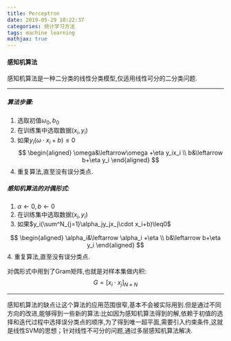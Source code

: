 ```yaml
---
title: Perceptron
date: 2019-05-29 10:22:37
categories: 统计学习方法
tags: machine learning
mathjax: true
---
```

#### 感知机算法
  
感知机算法是一种二分类的线性分类模型,仅适用线性可分的二分类问题.

---
##### 算法步骤:
1. 选取初值$\omega_0,b_0$
2. 在训练集中选取数据$(x_i,y_i)$
3. 如果$y_i(\omega\cdot x_i+b)\leq0$
$$
\begin{aligned}
    \omega&\leftarrow\omega +\eta y_ix_i \\
    b&\leftarrow b+\eta y_i
\end{aligned}
$$
4. 重复算法,直至没有误分类点.

<!--more-->

##### 感知机算法的对偶形式:
1. $\alpha\leftarrow0,b\leftarrow0$
2. 在训练集中选取数据$(x_i,y_i)$
3. 如果$y_i(\sum^N_{j=1}\alpha_jy_jx_j\cdot x_i+b)\leq0$

$$
    \begin{aligned}
        \alpha_i&\leftarrow \alpha_i +\eta \\
        b&\leftarrow b+\eta y_i
    \end{aligned}
$$
4. 重复算法,直至没有误分类点.

对偶形式中用到了Gram矩阵,也就是对样本集做内积:
$$G=[x_i\cdot x_j]_{N\times N}$$

---
感知机算法的缺点让这个算法的应用范围很窄,基本不会被实际用到.但是通过不同方向的改进,能够得到一些新的算法:比如因为感知机算法得到的解,依赖于初值的选择和迭代过程中选择误分类点的顺序,为了得到唯一超平面,需要引入约束条件,这就是线性SVM的思想；针对线性不可分的问题,通过多层感知机算法解决.